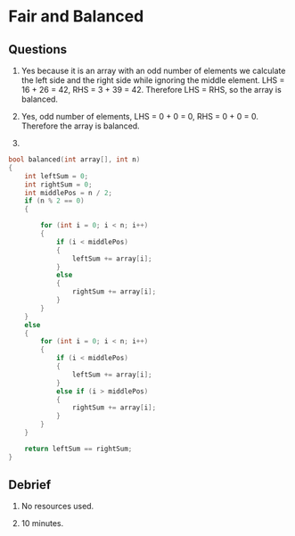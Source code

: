 # Fair and Balanced

## Questions

1. Yes because it is an array with an odd number of elements we calculate the left side and the right side while ignoring the middle element. LHS = 16 + 26 = 42, RHS = 3 + 39 = 42. Therefore LHS = RHS, so the array is balanced.

2. Yes, odd number of elements, LHS = 0 + 0 = 0, RHS = 0 + 0 = 0. Therefore the array is balanced.

3.

```c
bool balanced(int array[], int n)
{
    int leftSum = 0;
    int rightSum = 0;
    int middlePos = n / 2;
    if (n % 2 == 0)
    {

        for (int i = 0; i < n; i++)
        {
            if (i < middlePos)
            {
                leftSum += array[i];
            }
            else
            {
                rightSum += array[i];
            }
        }
    }
    else
    {
        for (int i = 0; i < n; i++)
        {
            if (i < middlePos)
            {
                leftSum += array[i];
            }
            else if (i > middlePos)
            {
                rightSum += array[i];
            }
        }
    }

    return leftSum == rightSum;
}
```

## Debrief

1. No resources used.

2. 10 minutes.
